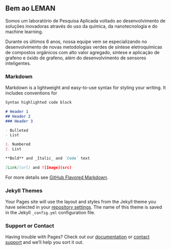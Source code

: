 ## Bem ao LEMAN

Somos um laboratório de Pesquisa Aplicada voltado ao desenvolvimento de soluções inovadoras através do uso da química, da nanotecnologia e do machine learning.

Durante os últimos 6 anos, nossa equipe vem se especializando no desenvolvimento de novas metodologias verdes de síntese eletroquímicas de compostos orgânicos com alto valor agregado, síntese e aplicação de grafeno e óxido de grafeno, além do desenvolvimento de sensores inteligentes.

### Markdown

Markdown is a lightweight and easy-to-use syntax for styling your writing. It includes conventions for

```markdown
Syntax highlighted code block

# Header 1
## Header 2
### Header 3

- Bulleted
- List

1. Numbered
2. List

**Bold** and _Italic_ and `Code` text

[Link](url) and ![Image](src)
```

For more details see [GitHub Flavored Markdown](https://guides.github.com/features/mastering-markdown/).

### Jekyll Themes

Your Pages site will use the layout and styles from the Jekyll theme you have selected in your [repository settings](https://github.com/leman-lab-ifpe/leman_ifpe.github.io/settings). The name of this theme is saved in the Jekyll `_config.yml` configuration file.

### Support or Contact

Having trouble with Pages? Check out our [documentation](https://docs.github.com/categories/github-pages-basics/) or [contact support](https://github.com/contact) and we’ll help you sort it out.
